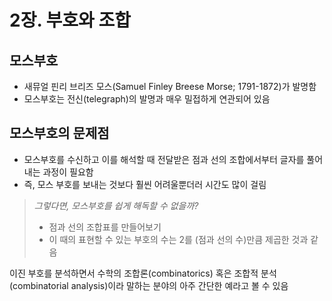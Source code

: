 # 2장. 부호와 조합


## 모스부호

* 새뮤얼 핀리 브리즈 모스(Samuel Finley Breese Morse; 1791-1872)가 발명함
*  모스부호는 전신(telegraph)의 발명과 매우 밀접하게 연관되어 있음



## 모스부호의 문제점
* 모스부호를 수신하고 이를 해석할 때 전달받은 점과 선의 조합에서부터 글자를 풀어내는 과정이 필요함
* 즉, 모스 부호를 보내는 것보다 훨씬 어려울뿐더러 시간도 많이 걸림



> *그렇다면, 모스부호를 쉽게 해독할 수 없을까?*
> - 점과 선의 조합표를 만들어보기
> - 이 때의 표현할 수 있는 부호의 수는 2를 (점과 선의 수)만큼 제곱한 것과 같음


이진 부호를 분석하면서 수학의 조합론(combinatorics) 혹은 조합적 분석(combinatorial analysis)이라 말하는 분야의 아주 간단한 예라고 볼 수 있음
